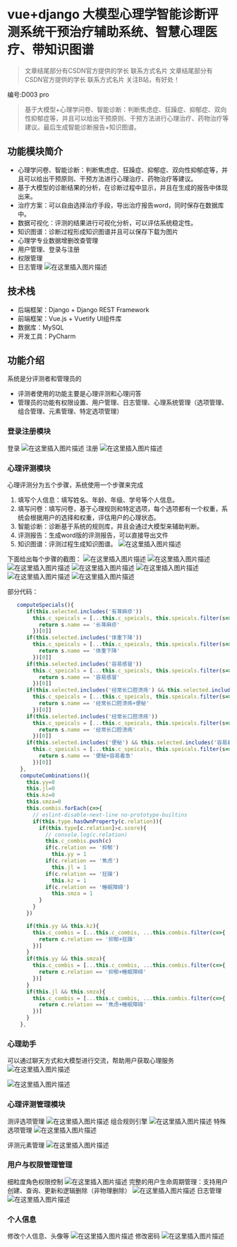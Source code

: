 # vue+django 大模型心理学智能诊断评测系统干预治疗辅助系统、智慧心理医疗、带知识图谱
> 文章结尾部分有CSDN官方提供的学长 联系方式名片
文章结尾部分有CSDN官方提供的学长 联系方式名片
关注B站，有好处！

编号:D003 pro
> 基于大模型+心理学问卷、智能诊断：判断焦虑症、狂躁症、抑郁症、双向性抑郁症等，并且可以给出干预原则、干预方法进行心理治疗、药物治疗等建议。最后生成智能诊断报告+知识图谱。
## 功能模块简介
- 心理学问卷、智能诊断：判断焦虑症、狂躁症、抑郁症、双向性抑郁症等，并且可以给出干预原则、干预方法进行心理治疗、药物治疗等建议。
- 基于大模型的诊断结果的分析，在诊断过程中显示，并且在生成的报告中体现出来。
- 治疗方案：可以自由选择治疗手段，导出治疗报告word，同时保存在数据库中。
- 数据可视化：评测的结果进行可视化分析，可以评估系统稳定性。
- 知识图谱：诊断过程形成知识图谱并且可以保存下载为图片
- 心理学专业数据增删改查管理
- 用户管理、登录与注册
- 权限管理
- 日志管理
![在这里插入图片描述](1-过程.png)

## 技术栈
- 后端框架：Django + Django REST Framework
- 前端框架：Vue.js + Vuetify UI组件库
- 数据库：MySQL
- 开发工具：PyCharm
## 功能介绍
系统是分评测者和管理员的
- 评测者使用的功能主要是心理评测和心理问答
- 管理员的功能有权限设置、用户管理、日志管理、心理系统管理（选项管理、组合管理、元素管理、特定选项管理）
### 登录注册模块
登录
![在这里插入图片描述](1-登录.png)
注册
![在这里插入图片描述](1-注册.png)

### 心理评测模块
心理评测分为五个步骤，系统使用一个步骤来完成
1. 填写个人信息：填写姓名、年龄、年级、学号等个人信息。
2. 填写问卷：填写问卷，基于心理规则和特定选项，每个选项都有一个权重，系统会根据用户的选择和权重，评估用户的心理状态。
3. 智能诊断：诊断基于系统的规则库，并且会通过大模型来辅助判断。
4. 评测报告：生成word版的评测报告，可以直接导出文件
5. 知识图谱：评测过程生成知识图谱。
![在这里插入图片描述](1-思维导图.png)

下面给出每个步骤的截图：
![在这里插入图片描述](2-填写信息.png)
![在这里插入图片描述](2-填写问卷.png)
![在这里插入图片描述](2-智能诊断.png)
![在这里插入图片描述](2-诊断报告.png)
![在这里插入图片描述](2-报告下载.png)
![在这里插入图片描述](2-报告查看.png)
![在这里插入图片描述](2-知识图谱.png)

部分代码：

```javascript
   computeSpecials(){
      if(this.selected.includes('有荨麻疹'))
        this.c_speicals = [...this.c_speicals, this.speicals.filter(s=>{
          return s.name == '长荨麻疹'
        })[0]]
      if(this.selected.includes('体重下降'))
        this.c_speicals = [...this.c_speicals, this.speicals.filter(s=>{
          return s.name == '体重下降'
        })[0]]
      if(this.selected.includes('容易感冒'))
        this.c_speicals = [...this.c_speicals, this.speicals.filter(s=>{
          return s.name == '容易感冒'
        })[0]]
      if(this.selected.includes('经常长口腔溃疡') && this.selected.includes('便秘'))
        this.c_speicals = [...this.c_speicals, this.speicals.filter(s=>{
          return s.name == '经常长口腔溃疡+便秘'
        })[0]]
      if(this.selected.includes('经常长口腔溃疡'))
        this.c_speicals = [...this.c_speicals, this.speicals.filter(s=>{
          return s.name == '经常长口腔溃疡'
        })[0]]
      if(this.selected.includes('便秘') && this.selected.includes('容易着急'))
        this.c_speicals = [...this.c_speicals, this.speicals.filter(s=>{
          return s.name == '便秘+容易着急'
        })[0]]
    },
    computeCombinations(){
      this.yy=0
      this.jl=0
      this.kz=0
      this.smza=0
      this.combis.forEach(c=>{
        // eslint-disable-next-line no-prototype-builtins
        if(this.type.hasOwnProperty(c.relation)){
          if(this.type[c.relation]>c.score){
            // console.log(c.relation)
            this.c_combis.push(c)
            if(c.relation == '抑郁')
              this.yy = 1
            if(c.relation == '焦虑')
              this.jl = 1
            if(c.relation == '狂躁')
              this.kz = 1
            if(c.relation == '睡眠障碍')
              this.smza = 1
          }
        }
      })

      if(this.yy && this.kz){
        this.c_combis = [...this.c_combis, ...this.combis.filter(c=>{
          return c.relation == '抑郁+狂躁'
        })]
      }
      if(this.yy && this.smza){
        this.c_combis = [...this.c_combis, ...this.combis.filter(c=>{
          return c.relation == '抑郁+睡眠障碍'
        })]
      }
      if(this.jl && this.smza){
        this.c_combis = [...this.c_combis, ...this.combis.filter(c=>{
          return c.relation == '焦虑+睡眠障碍'
        })]
      }
    },
```
### 心理助手
可以通过聊天方式和大模型进行交流，帮助用户获取心理服务
![在这里插入图片描述](3-心理助手1.png)

![在这里插入图片描述](3-心理助手2.png)
### 心理评测管理模块
测评选项管理
![在这里插入图片描述](4-选项管理.png)
组合规则引擎
![在这里插入图片描述](4-组合管理.png)
特殊选项管理
![在这里插入图片描述](4-特定选项.png)

评测元素管理
![在这里插入图片描述](4-元素管理.png)
###  用户与权限管理管理
细粒度角色权限控制
![在这里插入图片描述](4-权限管理-.png)
完整的用户生命周期管理：支持用户创建、查询、更新和逻辑删除（非物理删除）
![在这里插入图片描述](4-用户管理.png)
日志管理
![在这里插入图片描述](4-日志管理.png)
### 个人信息
修改个人信息、头像等
![在这里插入图片描述](5-个人信息修改.png)
修改密码
![在这里插入图片描述](5-修改密码.png)
